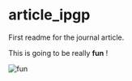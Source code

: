 # article_ipgp

First readme for the journal article.

This is going to be really **fun** !

![fun](https://cdn.meme.am/cache/instances/folder153/500x/67022153.jpg)
